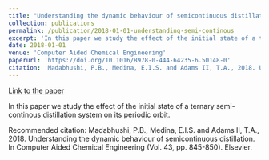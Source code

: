 ```yaml
---
title: "Understanding the dynamic behaviour of semicontinuous distillation"
collection: publications
permalink: /publication/2018-01-01-understanding-semi-continous
excerpt: 'In this paper we study the effect of the initial state of a ternary semi-continous distillation system on its periodic orbit.'
date: 2018-01-01
venue: 'Computer Aided Chemical Engineering'
paperurl: 'https://doi.org/10.1016/B978-0-444-64235-6.50148-0'
citation: 'Madabhushi, P.B., Medina, E.I.S. and Adams II, T.A., 2018. Understanding the dynamic behaviour of semicontinuous distillation. In Computer Aided Chemical Engineering (Vol. 43, pp. 845-850). Elsevier.'
---
```

[Link to the paper](https://doi.org/10.1016/B978-0-444-64235-6.50148-0)

In this paper we study the effect of the initial state of a ternary semi-continous distillation system on its periodic orbit.

Recommended citation: Madabhushi, P.B., Medina, E.I.S. and Adams II, T.A., 2018. Understanding the dynamic behaviour of semicontinuous distillation. In Computer Aided Chemical Engineering (Vol. 43, pp. 845-850). Elsevier.
